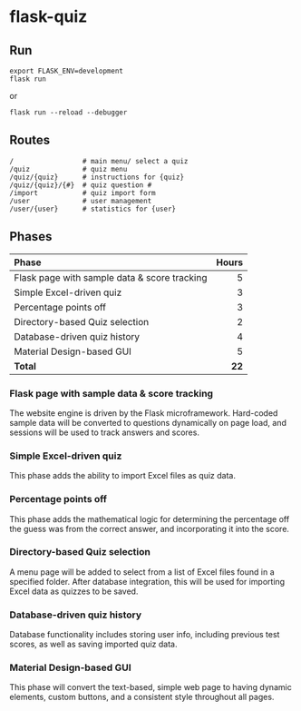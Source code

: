 # flask-quiz

## Run
```
export FLASK_ENV=development
flask run
```
or
```
flask run --reload --debugger
```

## Routes
```
/                 # main menu/ select a quiz
/quiz             # quiz menu
/quiz/{quiz}      # instructions for {quiz}
/quiz/{quiz}/{#}  # quiz question #
/import           # quiz import form
/user             # user management
/user/{user}      # statistics for {user}
```

## Phases
Phase | Hours
:--- | ---:
Flask page with sample data & score tracking | 5
Simple Excel-driven quiz | 3
Percentage points off | 3
Directory-based Quiz selection | 2
Database-driven quiz history | 4
Material Design-based GUI | 5
**Total** | **22**

### Flask page with sample data & score tracking
The website engine is driven by the Flask microframework. Hard-coded sample data will be converted to questions dynamically on page load, and sessions will be used to track answers and scores.

### Simple Excel-driven quiz
This phase adds the ability to import Excel files as quiz data.

### Percentage points off
This phase adds the mathematical logic for determining the percentage off the guess was from the correct answer, and incorporating it into the score.

### Directory-based Quiz selection
A menu page will be added to select from a list of Excel files found in a specified folder. After database integration, this will be used for importing Excel data as quizzes to be saved.

### Database-driven quiz history
Database functionality includes storing user info, including previous test scores, as well as saving imported quiz data.

### Material Design-based GUI
This phase will convert the text-based, simple web page to having dynamic elements, custom buttons, and a consistent style throughout all pages.
 